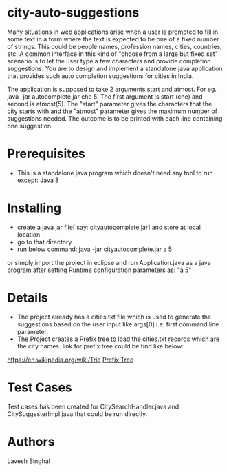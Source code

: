 # city-auto-suggestions

Many situations in web applications arise when a user is prompted to fill in some text in a form where the text is expected to be one of a fixed number of strings. This could be people names, profession names, cities, countries, etc. A common interface in this kind of "choose from a large but fixed set" scenario is to let the user type a few characters and provide completion suggestions. You are to design and implement a standalone java application that provides such auto completion suggestions for cities in India.

The application is supposed to take 2 arguments start and atmost. For eg. java -jar autocomplete.jar che 5.  The first argument is start (che) and second is atmost(5). The "start" parameter gives the characters that the city starts with and the "atmost" parameter gives the maximum number of suggestions needed.
The outcome is to be printed with each line containing one suggestion.

# Prerequisites

* This is a standalone java program which doesn't need any tool to run except:
  Java 8



# Installing

* create a java jar file[ say: cityautocomplete.jar] and store at local location
* go to that directory
* run below command:
java -jar cityautocomplete.jar a 5

or simply import the project in eclipse and run Application.java as a java program after setting Runtime configuration parameters as:  "a 5"

# Details

 
* The project already has a cities.txt file which is used to generate the suggestions based on the user input like args[0] i.e. first command line parameter.
* The Project creates a Prefix tree to load the cities.txt records which are the city names. link for prefix tree could be find like below:

https://en.wikipedia.org/wiki/Trie
[Prefix Tree](https://en.wikipedia.org/wiki/Trie)

# Test Cases

Test cases has been created for CitySearchHandler.java and CitySuggesterImpl.java that could be run directly.

# Authors

Lavesh Singhal
